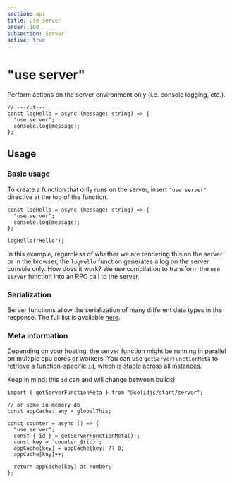 ```yaml
---
section: api
title: use server
order: 100
subsection: Server
active: true
---
```


# "use server"

Perform actions on the server environment only (i.e. console logging, etc.).

<div class="text-lg">

```tsx twoslash
// ---cut---
const logHello = async (message: string) => {
  "use server";
  console.log(message);
};
```

</div>

<table-of-contents></table-of-contents>

## Usage

### Basic usage

To create a function that only runs on the server, insert `"use server"` directive at the top of the function.

```tsx twoslash {2}
const logHello = async (message: string) => {
  "use server";
  console.log(message);
};

logHello("Hello");
```

In this example, regardless of whether we are rendering this on the server or in the browser, the `logHello` function generates a log on the server console only. How does it work? We use compilation to transform the `use server` function into an RPC call to the server.

### Serialization

Server functions allow the serialization of many different data types in the response. The full list is available [here](https://github.com/lxsmnsyc/seroval/blob/main/docs/compatibility.md#supported-types).

### Meta information

Depending on your hosting, the server function might be running in parallel on multiple cpu cores or workers. You can use `getServerFunctionMeta` to retrieve a function-specific `id`, which is stable across all instances. 

Keep in mind: this `id` can and will change between builds!

```tsx twoslash
import { getServerFunctionMeta } from "@solidjs/start/server";

// or some in-memory db
const appCache: any = globalThis;

const counter = async () => {
  "use server";
  const { id } = getServerFunctionMeta()!;
  const key = `counter_${id}`;
  appCache[key] = appCache[key] ?? 0;
  appCache[key]++;

  return appCache[key] as number;
};
```
